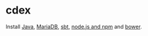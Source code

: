 cdex
====
Install [Java](http://openjdk.java.net/install/), [MariaDB](https://downloads.mariadb.org/), [sbt](http://www.scala-sbt.org/download.html), [node.js and npm](https://nodejs.org/en/download/) and [bower](http://bower.io/#install-bower).
